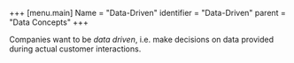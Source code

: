 +++
[menu.main]
Name = "Data-Driven"
identifier = "Data-Driven"
parent = "Data Concepts"
+++

Companies want to be *data driven*, i.e. make decisions on data provided during actual customer interactions.